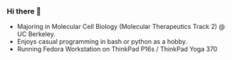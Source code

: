 ### Hi there 👋

- Majoring in Molecular Cell Biology (Molecular Therapeutics Track 2) @ UC Berkeley.
- Enjoys casual programming in bash or python as a hobby.
- Running Fedora Workstation on ThinkPad P16s / ThinkPad Yoga 370
<!--
**kittyjosh111/kittyjosh111** is a ✨ _special_ ✨ repository because its `README.md` (this file) appears on your GitHub profile.

Here are some ideas to get you started:

- 🔭 I’m currently working on ...
- 🌱 I’m currently learning ...
- 👯 I’m looking to collaborate on ...
- 🤔 I’m looking for help with ...
- 💬 Ask me about ...
- 📫 How to reach me: ...
- 😄 Pronouns: ...
- ⚡ Fun fact: ...
-->
